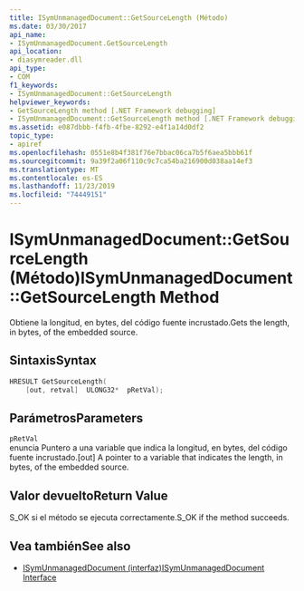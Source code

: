 ```yaml
---
title: ISymUnmanagedDocument::GetSourceLength (Método)
ms.date: 03/30/2017
api_name:
- ISymUnmanagedDocument.GetSourceLength
api_location:
- diasymreader.dll
api_type:
- COM
f1_keywords:
- ISymUnmanagedDocument::GetSourceLength
helpviewer_keywords:
- GetSourceLength method [.NET Framework debugging]
- ISymUnmanagedDocument::GetSourceLength method [.NET Framework debugging]
ms.assetid: e087dbbb-f4fb-4fbe-8292-e4f1a14d0df2
topic_type:
- apiref
ms.openlocfilehash: 0551e8b4f381f76e7bbac06ca7b5f6aea5bbb61f
ms.sourcegitcommit: 9a39f2a06f110c9c7ca54ba216900d038aa14ef3
ms.translationtype: MT
ms.contentlocale: es-ES
ms.lasthandoff: 11/23/2019
ms.locfileid: "74449151"
---
```

# <a name="isymunmanageddocumentgetsourcelength-method"></a><span data-ttu-id="6f92f-102">ISymUnmanagedDocument::GetSourceLength (Método)</span><span class="sxs-lookup"><span data-stu-id="6f92f-102">ISymUnmanagedDocument::GetSourceLength Method</span></span>
<span data-ttu-id="6f92f-103">Obtiene la longitud, en bytes, del código fuente incrustado.</span><span class="sxs-lookup"><span data-stu-id="6f92f-103">Gets the length, in bytes, of the embedded source.</span></span>  
  
## <a name="syntax"></a><span data-ttu-id="6f92f-104">Sintaxis</span><span class="sxs-lookup"><span data-stu-id="6f92f-104">Syntax</span></span>  
  
```cpp  
HRESULT GetSourceLength(  
    [out, retval]  ULONG32*  pRetVal);  
```  
  
## <a name="parameters"></a><span data-ttu-id="6f92f-105">Parámetros</span><span class="sxs-lookup"><span data-stu-id="6f92f-105">Parameters</span></span>  
 `pRetVal`  
 <span data-ttu-id="6f92f-106">enuncia Puntero a una variable que indica la longitud, en bytes, del código fuente incrustado.</span><span class="sxs-lookup"><span data-stu-id="6f92f-106">[out] A pointer to a variable that indicates the length, in bytes, of the embedded source.</span></span>  
  
## <a name="return-value"></a><span data-ttu-id="6f92f-107">Valor devuelto</span><span class="sxs-lookup"><span data-stu-id="6f92f-107">Return Value</span></span>  
 <span data-ttu-id="6f92f-108">S_OK si el método se ejecuta correctamente.</span><span class="sxs-lookup"><span data-stu-id="6f92f-108">S_OK if the method succeeds.</span></span>  
  
## <a name="see-also"></a><span data-ttu-id="6f92f-109">Vea también</span><span class="sxs-lookup"><span data-stu-id="6f92f-109">See also</span></span>

- [<span data-ttu-id="6f92f-110">ISymUnmanagedDocument (interfaz)</span><span class="sxs-lookup"><span data-stu-id="6f92f-110">ISymUnmanagedDocument Interface</span></span>](../../../../docs/framework/unmanaged-api/diagnostics/isymunmanageddocument-interface.md)
